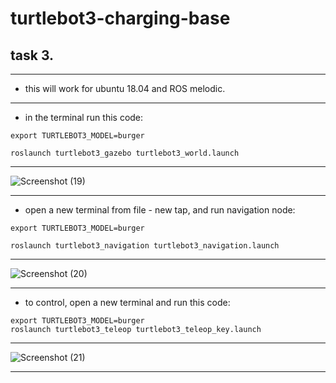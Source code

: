 # turtlebot3-charging-base
## task 3.

---

- this will work for ubuntu 18.04 and ROS melodic.

---

- in the terminal run this code: 

``` 
export TURTLEBOT3_MODEL=burger

roslaunch turtlebot3_gazebo turtlebot3_world.launch
```

---

![Screenshot (19)](https://user-images.githubusercontent.com/85639068/127950110-ca4c5593-8043-49fb-98c8-4b1b97ada00c.jpeg)


---

- open a new terminal from file - new tap, and run navigation node: 

```
export TURTLEBOT3_MODEL=burger

roslaunch turtlebot3_navigation turtlebot3_navigation.launch 
```

---

![Screenshot (20)](https://user-images.githubusercontent.com/85639068/127950135-2ea07cb5-130c-4d03-b4e0-cac08364c20f.jpeg)

---

- to control, open a new terminal and run this code: 

```
export TURTLEBOT3_MODEL=burger
roslaunch turtlebot3_teleop turtlebot3_teleop_key.launch
```

---

![Screenshot (21)](https://user-images.githubusercontent.com/85639068/127950157-bc6dff57-d5bf-451c-b03f-79869d4d5418.jpeg)


---
